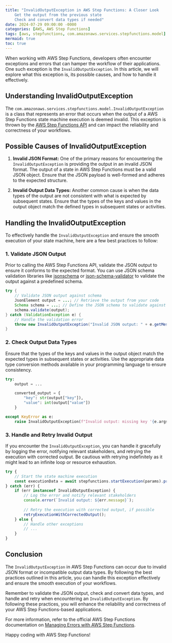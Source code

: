```yaml
---
title: "InvalidOutputException in AWS Step Functions: A Closer Look
    Get the output from the previous state
    Check and convert data types if needed"
date: 2024-07-29 09:00:00 -0000
categories: [AWS, AWS Step Functions]
tags: [aws, stepfunctions, com.amazonaws.services.stepfunctions.model]
mermaid: true
toc: true
---
```



When working with AWS Step Functions, developers often encounter exceptions and errors that can hamper the workflow of their applications. One such exception is the `InvalidOutputException`. In this article, we will explore what this exception is, its possible causes, and how to handle it effectively.

## Understanding InvalidOutputException

The `com.amazonaws.services.stepfunctions.model.InvalidOutputException` is a class that represents an error that occurs when the output of a AWS Step Functions state machine execution is deemed invalid. This exception is thrown by the [AWS Step Functions API](https://docs.aws.amazon.com/step-functions/latest/apireference/API_StartExecution.html) and can impact the reliability and correctness of your workflows.

## Possible Causes of InvalidOutputException

1. **Invalid JSON Format:** One of the primary reasons for encountering the `InvalidOutputException` is providing the output in an invalid JSON format. The output of a state in AWS Step Functions must be a valid JSON object. Ensure that the JSON payload is well-formed and adheres to the expected structure.

2. **Invalid Output Data Types:** Another common cause is when the data types of the output are not consistent with what is expected by subsequent states. Ensure that the types of the keys and values in the output object match the defined types in subsequent states or activities.

## Handling the InvalidOutputException

To effectively handle the `InvalidOutputException` and ensure the smooth execution of your state machine, here are a few best practices to follow:

### 1. Validate JSON Output

Prior to calling the AWS Step Functions API, validate the JSON output to ensure it conforms to the expected format. You can use JSON schema validation libraries like [jsonschema](https://python-jsonschema.readthedocs.io/en/latest/) or [json-schema-validator](https://github.com/java-json-tools/json-schema-validator) to validate the output against a predefined schema.

```java
try {
    // Validate JSON output against schema
    JsonElement output = ...; // Retrieve the output from your code
    Schema schema = ...; // Define the JSON schema to validate against
    schema.validate(output);
} catch (ValidationException e) {
    // Handle the validation error
    throw new InvalidOutputException("Invalid JSON output: " + e.getMessage());
}
```

### 2. Check Output Data Types

Ensure that the types of the keys and values in the output object match the expected types in subsequent states or activities. Use the appropriate data type conversion methods available in your programming language to ensure consistency.

```python
try:
    output = ...

    converted_output = {
        "key": str(output["key"]),
        "value": int(output["value"])
    }

except KeyError as e:
    raise InvalidOutputException(f"Invalid output: missing key '{e.args[0]}'")
```

### 3. Handle and Retry Invalid Output

If you encounter the `InvalidOutputException`, you can handle it gracefully by logging the error, notifying relevant stakeholders, and retrying the execution with corrected output. Be cautious with retrying indefinitely as it might lead to an infinite loop or resource exhaustion.

```javascript
try {
    // Start the state machine execution
    const executionData = await stepfunctions.startExecution(params).promise();
} catch (err) {
    if (err instanceof InvalidOutputException) {
        // Log the error and notify relevant stakeholders
        console.error(`Invalid output: ${err.message}`);
        
        // Retry the execution with corrected output, if possible
        retryExecutionWithCorrectedOutput();
    } else {
        // Handle other exceptions
        // ...
    }
}
```

## Conclusion

The `InvalidOutputException` in AWS Step Functions can occur due to invalid JSON format or incompatible output data types. By following the best practices outlined in this article, you can handle this exception effectively and ensure the smooth execution of your workflows.

Remember to validate the JSON output, check and convert data types, and handle and retry when encountering an `InvalidOutputException`. By following these practices, you will enhance the reliability and correctness of your AWS Step Functions-based applications.

For more information, refer to the official AWS Step Functions documentation on [Managing Errors with AWS Step Functions](https://docs.aws.amazon.com/step-functions/latest/dg/concepts-error-handling.html).

Happy coding with AWS Step Functions!